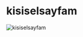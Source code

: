 # kisiselsayfam
![kisiselsayfam](https://user-images.githubusercontent.com/67561102/148570995-149d80be-f97b-4577-92fb-da84890a7782.png)
